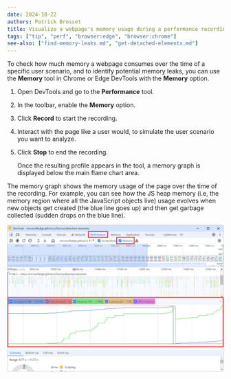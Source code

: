 ```yaml
---
date: 2024-10-22
authors: Patrick Brosset
title: Visualize a webpage's memory usage during a performance recording
tags: ["tip", "perf", "browser:edge", "browser:chrome"]
see-also: ["find-memory-leaks.md", "get-detached-elements.md"]
---
```


To check how much memory a webpage consumes over the time of a specific user scenario, and to identify potential memory leaks, you can use the **Memory** tool in Chrome or Edge DevTools with the **Memory** option.

1. Open DevTools and go to the **Performance** tool.

1. In the toolbar, enable the **Memory** option.

1. Click **Record** to start the recording.

1. Interact with the page like a user would, to simulate the user scenario you want to analyze.

1. Click **Stop** to end the recording.

   Once the resulting profile appears in the tool, a memory graph is displayed below the main flame chart area.
   
The memory graph shows the memory usage of the page over the time of the recording. For example, you can see how the JS heap memory (i.e, the memory region where all the JavaScript objects live) usage evolves when new objects get created (the blue line goes up) and then get garbage collected (sudden drops on the blue line).

![Chrome DevTools' Memory tool, showing a recorded performance profile that has a memory graph section](../../assets/img/visualize-memory-usage-during-perf-recording.png)
